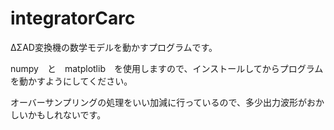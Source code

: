 # integratorCarc

ΔΣAD変換機の数学モデルを動かすプログラムです。

numpy　と　matplotlib　を使用しますので、インストールしてからプログラムを動かすようにしてください。

オーバーサンプリングの処理をいい加減に行っているので、多少出力波形がおかしいかもしれないです。
